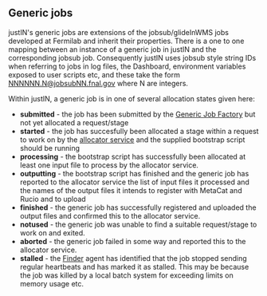 ##  Generic jobs

justIN's generic jobs are extensions of the jobsub/glideInWMS jobs
developed at Fermilab and inherit their properties. There is a one to one
mapping between an instance of a generic job in justIN and the
corresponding jobsub job. Consequently justIN uses jobsub style string IDs
when referring to jobs in log files, the Dashboard, environment variables
exposed to user scripts etc, and these take the form 
NNNNNN.N@jobsubNN.fnal.gov where N are integers.

Within justIN, a generic job is in one of several allocation
states given here:

- **submitted** - the job has been submitted by the 
  [Generic Job Factory](job-factory.md) but not yet allocated a request/stage
- **started** - the job has succesfully been allocated a stage within a 
  request to work on by the [allocator service](allocator-service.md) and 
  the supplied bootstrap script should be running
- **processing** - the bootstrap script has successfully been allocated at 
  least one input file to process by the allocator service.
- **outputting** - the bootstrap script has finished and the generic job has
  reported to the allocator service the list of
  input files it processed and the names of the output files it intends to
  register with MetaCat and Rucio and to upload 
- **finished** - the generic job has successfully registered and uploaded
  the output files and confirmed this to the allocator service.
- **notused** - the generic job was unable to find a suitable request/stage
  to work on and exited.
- **aborted** - the generic job failed in some way and reported this to the
  allocator service.
- **stalled** - the [Finder](finder.md) agent has identified that the job 
  stopped sending regular heartbeats and has marked it as stalled. This may
  be because the job was killed by a local batch system for exceeding limits
  on memory usage etc.
